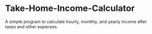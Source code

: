 # Take-Home-Income-Calculator
A simple program to calculate hourly, monthly, and yearly income after taxes and other expenses.
